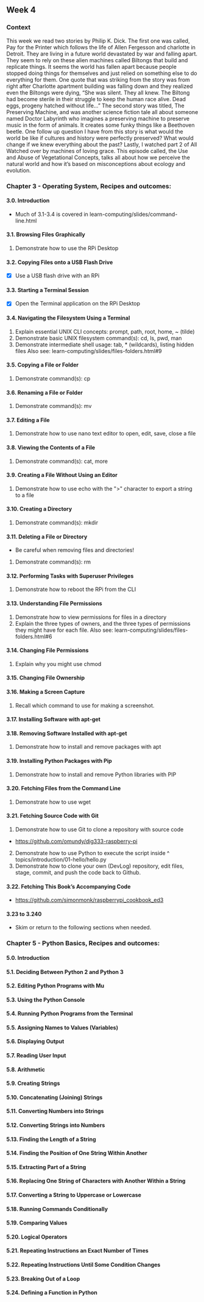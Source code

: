 ## Week 4

### Context

This week we read two stories by Philip K. Dick. The first one was called, Pay for the Printer which follows the life of Allen Fergesson and charlotte in Detroit. They are living in a future world devastated by war and falling apart. They seem to rely on these alien machines called Biltongs that build and replicate things. It seems the world has fallen apart because people stopped doing things for themselves and just relied on something else to do everything for them. One quote that was striking from the story was from right after Charlotte apartment building was falling down and they realized even the Biltongs were dying, “She was silent. They all knew. The Biltong had become sterile in their struggle to keep the human race alive. Dead eggs, progeny hatched without life…” The second story was titled, The Preserving Machine, and was another science fiction tale all about someone named Doctor Labyrinth who imagines a preserving machine to preserve music in the form of animals. It creates some funky things like a Beethoven beetle. One follow up question I have from this story is what would the world be like if cultures and history were perfectly preserved? What would change if we knew everything about the past? Lastly, I watched part 2 of All Watched over by machines of loving grace. This episode called, the Use and Abuse of Vegetational Concepts, talks all about how we perceive the natural world and how it’s based on misconceptions about ecology and evolution.  

### Chapter 3 - Operating System, Recipes and outcomes:

#### 3.0. Introduction
- Much of 3.1-3.4 is covered in learn-computing/slides/command-line.html 
#### 3.1. Browsing Files Graphically
1. Demonstrate how to use the RPi Desktop
#### 3.2. Copying Files onto a USB Flash Drive
- [x] Use a USB flash drive with an RPi
#### 3.3. Starting a Terminal Session
- [x] Open the Terminal application on the RPi Desktop
#### 3.4. Navigating the Filesystem Using a Terminal
1. Explain essential UNIX CLI concepts: prompt, path, root, home, ~ (tilde) 
2. Demonstrate basic UNIX filesystem command(s): cd, ls, pwd, man
3. Demonstrate intermediate shell usage: tab, * (wildcards), listing hidden files
Also see: learn-computing/slides/files-folders.html#9 
#### 3.5. Copying a File or Folder
1. Demonstrate command(s): cp 
#### 3.6. Renaming a File or Folder
1. Demonstrate command(s): mv 
#### 3.7. Editing a File
1. Demonstrate how to use nano text editor to open, edit, save, close a file
#### 3.8. Viewing the Contents of a File
1. Demonstrate command(s): cat, more
#### 3.9. Creating a File Without Using an Editor
1. Demonstrate how to use echo with the ">" character to export a string to a file
#### 3.10. Creating a Directory
1. Demonstrate command(s): mkdir
#### 3.11. Deleting a File or Directory
- Be careful when removing files and directories!
1. Demonstrate command(s): rm
#### 3.12. Performing Tasks with Superuser Privileges
1. Demonstrate how to reboot the RPi from the CLI
#### 3.13. Understanding File Permissions
1. Demonstrate how to view permissions for files in a directory
2. Explain the three types of owners, and the three types of permissions they might have for each file.
Also see: learn-computing/slides/files-folders.html#6 
#### 3.14. Changing File Permissions
1. Explain why you might use chmod
#### 3.15. Changing File Ownership 
#### 3.16. Making a Screen Capture
1. Recall which command to use for making a screenshot.
#### 3.17. Installing Software with apt-get
#### 3.18. Removing Software Installed with apt-get
1. Demonstrate how to install and remove packages with apt
#### 3.19. Installing Python Packages with Pip
1. Demonstrate how to install and remove Python libraries with PIP
#### 3.20. Fetching Files from the Command Line
1. Demonstrate how to use wget
#### 3.21. Fetching Source Code with Git
1. Demonstrate how to use Git to clone a repository with source code 
- https://github.com/omundy/dig333-raspberry-pi 
2. Demonstrate how to use Python to execute the script inside ^ topics/introduction/01-hello/hello.py 
3. Demonstrate how to clone your own (DevLog) repository, edit files, stage, commit, and push the code back to Github.
#### 3.22. Fetching This Book’s Accompanying Code
- https://github.com/simonmonk/raspberrypi_cookbook_ed3 
#### 3.23 to 3.240
- Skim or return to the following sections when needed.


### Chapter 5 - Python Basics, Recipes and outcomes:
#### 5.0. Introduction
#### 5.1. Deciding Between Python 2 and Python 3
#### 5.2. Editing Python Programs with Mu
#### 5.3. Using the Python Console
#### 5.4. Running Python Programs from the Terminal
#### 5.5. Assigning Names to Values (Variables)
#### 5.6. Displaying Output
#### 5.7. Reading User Input
#### 5.8. Arithmetic
#### 5.9. Creating Strings
#### 5.10. Concatenating (Joining) Strings
#### 5.11. Converting Numbers into Strings
#### 5.12. Converting Strings into Numbers
#### 5.13. Finding the Length of a String
#### 5.14. Finding the Position of One String Within Another
#### 5.15. Extracting Part of a String
#### 5.16. Replacing One String of Characters with Another Within a String
#### 5.17. Converting a String to Uppercase or Lowercase
#### 5.18. Running Commands Conditionally
#### 5.19. Comparing Values
#### 5.20. Logical Operators
#### 5.21. Repeating Instructions an Exact Number of Times
#### 5.22. Repeating Instructions Until Some Condition Changes
#### 5.23. Breaking Out of a Loop
#### 5.24. Defining a Function in Python
